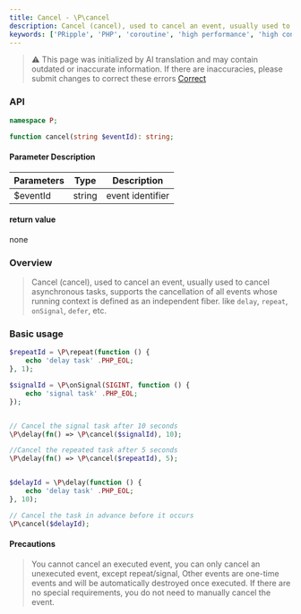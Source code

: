 ```yaml
---
title: Cancel - \P\cancel
description: Cancel (cancel), used to cancel an event, usually used to cancel asynchronous tasks, supports the cancellation of all events whose running context is defined as an independent fiber. Such as `delay`, `repeat`, `onSignal`, `defer`, etc.
keywords: ['PRipple', 'PHP', 'coroutine', 'high performance', 'high concurrency', 'undo', 'cancel', 'asynchronous task']
---
```


> ⚠️ This page was initialized by AI translation and may contain outdated or inaccurate information. If there are
> inaccuracies, please submit changes to correct these errors [Correct](https://github.com/cloudtay/p-ripple-documents)

### API

```php
namespace P;

function cancel(string $eventId): string;
```

#### Parameter Description

| Parameters | Type   | Description      |
|------------|--------|------------------|
| $eventId   | string | event identifier |

#### return value

none

### Overview

> Cancel (cancel), used to cancel an event, usually used to cancel asynchronous tasks, supports the cancellation of all
> events whose running context is defined as an independent fiber. like
> `delay`, `repeat`, `onSignal`, `defer`, etc.

### Basic usage

```php
$repeatId = \P\repeat(function () {
    echo 'delay task' .PHP_EOL;
}, 1);

$signalId = \P\onSignal(SIGINT, function () {
    echo 'signal task' .PHP_EOL;
});


// Cancel the signal task after 10 seconds
\P\delay(fn() => \P\cancel($signalId), 10);

//Cancel the repeated task after 5 seconds
\P\delay(fn() => \P\cancel($repeatId), 5);


$delayId = \P\delay(function () {
    echo 'delay task' .PHP_EOL;
}, 10);

// Cancel the task in advance before it occurs
\P\cancel($delayId);
```

#### Precautions

> You cannot cancel an executed event, you can only cancel an unexecuted event, except repeat/signal,
> Other events are one-time events and will be automatically destroyed once executed. If there are no special
> requirements, you do not need to manually cancel the event.
